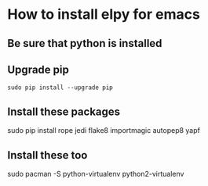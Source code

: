 # How to install elpy for emacs

## Be sure that python is installed

## Upgrade pip

    sudo pip install --upgrade pip

## Install these packages

   sudo pip install rope jedi flake8 importmagic autopep8 yapf

## Install these too

   sudo pacman -S python-virtualenv python2-virtualenv


